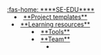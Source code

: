 <header>
<navbar placement="top" type="dark">
  <a slot="brand" href="https://se-edu.github.io" title="SE-EDU Home" class="navbar-brand"> <md>:fas-home: ****SE-EDU****</md></a>
  <li><a href="{{baseUrl}}/docs/templates.html" class="nav-link"><md>**Project templates**</md></a></li>
  <li><a href="{{baseUrl}}/docs/resources.html" class="nav-link"><md>**Learning resources**</md></a></li>
  <li><a href="{{baseUrl}}/docs/tools.html" class="nav-link"><md>**Tools**</md></a></li>
  <li><a href="{{baseUrl}}/docs/team.html" class="nav-link"><md>**Team**</md></a></li>
  <li slot="right" class="nav-link">
    <form class="navbar-form">
      <searchbar :data="searchData" placeholder="Search this site" :on-hit="searchCallback" menu-align-right ></searchbar>
    </form>
  </li>
</navbar>
</header>
